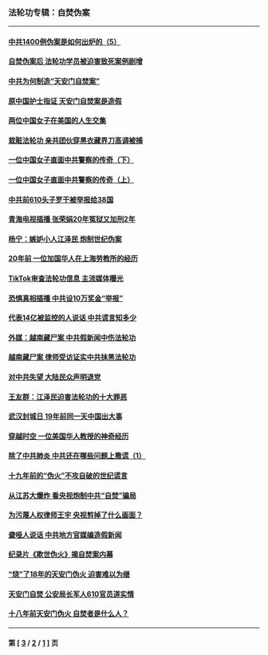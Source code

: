 ### 法轮功专辑：自焚伪案
---
#### [中共1400例伪案是如何出炉的（5）](../../pages/nf5562/n13226831.md?09270430) 
#### [自焚伪案后 法轮功学员被迫害致死案例剧增](../../pages/nf5562/n13190600.md?09270430) 
#### [中共为何制造“天安门自焚案”](../../pages/nf5562/n13183270.md?09270430) 
#### [原中国护士指证 天安门自焚案是造假](../../pages/nf5562/n13172289.md?09270430) 
#### [两位中国女子在美国的人生交集](../../pages/nf5562/n13156138.md?09270430) 
#### [栽赃法轮功 亲共团伙穿黑衣藏界刀高调被捕](../../pages/nf5562/n13073780.md?09270430) 
#### [一位中国女子直面中共警察的传奇（下）](../../pages/nf5562/n12989706.md?09270430) 
#### [一位中国女子直面中共警察的传奇（上）](../../pages/nf5562/n12985072.md?09270430) 
#### [中共前610头子罗干被举报给38国](../../pages/nf5562/n12975419.md?09270430) 
#### [青海电视插播 张荣娟20年冤狱又加刑2年](../../pages/nf5562/n12738166.md?09270430) 
#### [杨宁：嫉妒小人江泽民 炮制世纪伪案](../../pages/nf5562/n12724108.md?09270430) 
#### [20年前 一位加国华人在上海劳教所的经历](../../pages/nf5562/n12707932.md?09270430) 
#### [TikTok审查法轮功信息 主流媒体曝光](../../pages/nf5562/n12362336.md?09270430) 
#### [恐惧真相插播 中共设10万奖金“举报”](../../pages/nf5562/n12306396.md?09270430) 
#### [代表14亿被监控的人说话 中共谎言知多少](../../pages/nf5562/n12297484.md?09270430) 
#### [外媒：越南藏尸案 中共假新闻中伤法轮功](../../pages/nf5562/n12264411.md?09270430) 
#### [越南藏尸案 律师受访证实中共抹黑法轮功](../../pages/nf5562/n12261878.md?09270430) 
#### [对中共失望 大陆民众声明退党](../../pages/nf5562/n12187315.md?09270430) 
#### [王友群：江泽民迫害法轮功的十大罪恶](../../pages/nf5562/n12169074.md?09270430) 
#### [武汉封城日 19年前同一天中国出大事](../../pages/nf5562/n12150901.md?09270430) 
#### [穿越时空  一位美国华人教授的神奇经历](../../pages/nf5562/n12097460.md?09270430) 
#### [除了中共肺炎 中共还在哪些问题上撒谎（1）](../../pages/nf5562/n11955770.md?09270430) 
#### [十九年前的“伪火”不攻自破的世纪谎言](../../pages/nf5562/n11813238.md?09270430) 
#### [从江苏大爆炸 看央视炮制中共“自焚”骗局](../../pages/nf5562/n11140275.md?09270430) 
#### [为污蔑人权律师王宇 央视剪掉了什么画面？](../../pages/nf5562/n11130142.md?09270430) 
#### [聋哑人说话 中共地方官媒编造假新闻](../../pages/nf5562/n11006067.md?09270430) 
#### [纪录片《欺世伪火》揭自焚案内幕](../../pages/nf5562/n11002664.md?09270430) 
#### [“烧”了18年的天安门伪火 迫害难以为继](../../pages/nf5562/n10996660.md?09270430) 
#### [天安门自焚 公安局长军人610官员道实情](../../pages/nf5562/n10997098.md?09270430) 
#### [十八年前天安门伪火 自焚者是什么人？](../../pages/nf5562/n10996556.md?09270430) 

---
#### 第 [ [3](./3.md?09270430) / [2](./2.md?09270430) / [1](./1.md?09270430) ] 页
